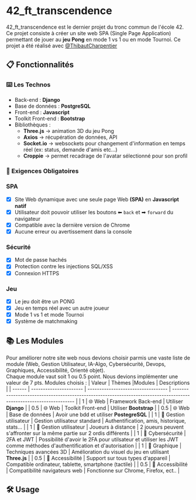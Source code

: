 # 42_ft_transcendence
42_ft_transcendence est le dernier projet du tronc commun de l'école 42. Ce projet consiste à créer un site web SPA (Single Page Application) permettant de jouer au **jeu Pong** en mode 1 vs 1 ou en mode Tournoi.
Ce projet a été réalisé avec [@ThibautCharpentier](https://github.com/ThibautCharpentier)

## 📋 Fonctionnalités

### ⌨️ Les Technos

* Back-end : **Django**
* Base de données : **PostgreSQL**
* Front-end : **Javascript**
* Toolkit Front-end : **Bootstrap**
* Bibliothèques :
  * **Three.js** -> animation 3D du jeu Pong
  * **Axios** -> récupération de données, API
  * **Socket.io** -> websockets pour changement d'information en temps réel (ex: status, demande d'amis etc...)
  * **Croppie** -> permet recadrage de l'avatar sélectionné pour son profil

### 📍 Exigences Obligatoires
### SPA
- [x] Site Web dynamique avec une seule page Web **(SPA)** en **Javascript natif**
- [x] Utilisateur doit pouvoir utiliser les boutons ⬅ ```back``` et  ➡ ```forward``` du navigateur
- [x] Compatible avec la dernière version de Chrome
- [x] Aucune erreur ou avertissement dans la console
### Sécurité
- [x] Mot de passe hachés
- [x] Protection contre les injections SQL/XSS
- [x] Connexion HTTPS
### Jeu
- [x] Le jeu doit être un PONG
- [x] Jeu en temps réel avec un autre joueur
- [x] Mode 1 vs 1 et mode Tournoi
- [x] Système de matchmaking

## 📚 Les Modules
Pour améliorer notre site web nous devions choisir parmis une vaste liste de module (Web, Gestion Utilisateur, IA-Algo, Cybersécurité, Devops, Graphiques, Accessibilité, Orienté objet).  
Chaque module vaut soit 1 ou 0.5 point. Nous devions implémenter une valeur de 7 pts.
Modules choisis : 
| Valeur |  Thèmes                |Modules                             | Descriptions                                                                                                       |
| ------ | ---------------------- | ---------------------------------- | ------------------------------------------------------------------------------------------------------------------ |
| 1      | 🌐 Web                 | Framework Back-end                 | Utiliser **Django**                                                                                                |
| 0.5    | 🌐 Web                 | Toolkit Front-end                  | Utiliser **Bootstrap**                                                                                             |
| 0.5    | 🌐 Web                 | Base de données                    | Avoir une bdd et utiliser **PostegreSQL**                                                                          |
| 1      | 👤 Gestion utilisateur | Gestion utilisateur standard       | Authentification, amis, historique, stats...                                                                       |
| 1      | 👤 Gestion utilisateur | Joueurs à distance                 | 2 joueurs peuvent s'affronter sur la même partie sur 2 ordis différents                                            |
| 1      | 🚨 Cybersécurité       | 2FA et JWT                         | Possibilité d'avoir le 2FA pour utilsateur et utiliser les JWT comme méthodes d'authentification et d'autorisation |
| 1      | 🎨 Graphique           | Techniques avancées 3D             | Amélioration du visuel du jeu en utilisant **Three.js**                                                            |
| 0.5    | 📱 Accessibilité        | Support sur tous types d'appareil  | Compatible ordinateur, tablette, smartphone (tactile)                                                              |
| 0.5    | 📱 Accessibilité        | Compatibilité navigateurs web      | Fonctionne sur Chrome, Firefox, ect..                                                                              |



## 🛠️ Usage
